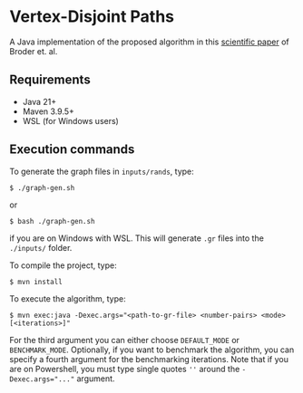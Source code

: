 # Vertex-Disjoint Paths

A Java implementation of the proposed algorithm in this <a href="https://dl.acm.org/doi/10.5555/313852.314072">scientific paper</a> of Broder et. al.

## Requirements

- Java 21+
- Maven 3.9.5+
- WSL (for Windows users)

## Execution commands

To generate the graph files in `inputs/rands`, type:

```shell
$ ./graph-gen.sh
```
or 
```shell
$ bash ./graph-gen.sh
```
if you are on Windows with WSL. This will generate `.gr` files into the `./inputs/` folder.

To compile the project, type:

```shell
$ mvn install
```
To execute the algorithm, type:

```shell
$ mvn exec:java -Dexec.args="<path-to-gr-file> <number-pairs> <mode> [<iterations>]"
```

For the third argument you can either choose `DEFAULT_MODE` or `BENCHMARK_MODE`. Optionally, if you want to benchmark the algorithm, 
you can specify a fourth argument for the benchmarking iterations. Note that if you are on Powershell, you must type single quotes `''` around
the `-Dexec.args="..."` argument.

